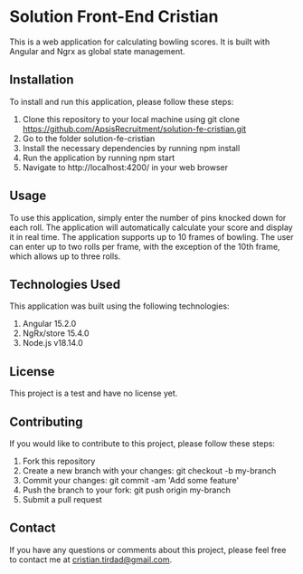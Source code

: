 # Solution Front-End Cristian

This is a web application for calculating bowling scores.
It is built with Angular and Ngrx as global state management.

## Installation

To install and run this application, please follow these steps:

1. Clone this repository to your local machine using git clone https://github.com/ApsisRecruitment/solution-fe-cristian.git
2. Go to the folder solution-fe-cristian
3. Install the necessary dependencies by running npm install
4. Run the application by running npm start
5. Navigate to http://localhost:4200/ in your web browser

## Usage

To use this application, simply enter the number of pins knocked down for each roll. The application will automatically calculate your score and display it in real time.
The application supports up to 10 frames of bowling. The user can enter up to two rolls per frame, with the exception of the 10th frame, which allows up to three rolls.

## Technologies Used

This application was built using the following technologies:

1. Angular 15.2.0
2. NgRx/store 15.4.0
3. Node.js v18.14.0

## License

This project is a test and have no license yet.

## Contributing

If you would like to contribute to this project, please follow these steps:

1. Fork this repository
2. Create a new branch with your changes: git checkout -b my-branch
3. Commit your changes: git commit -am 'Add some feature'
4. Push the branch to your fork: git push origin my-branch
5. Submit a pull request

## Contact

If you have any questions or comments about this project, please feel free to contact me at cristian.tirdad@gmail.com.
